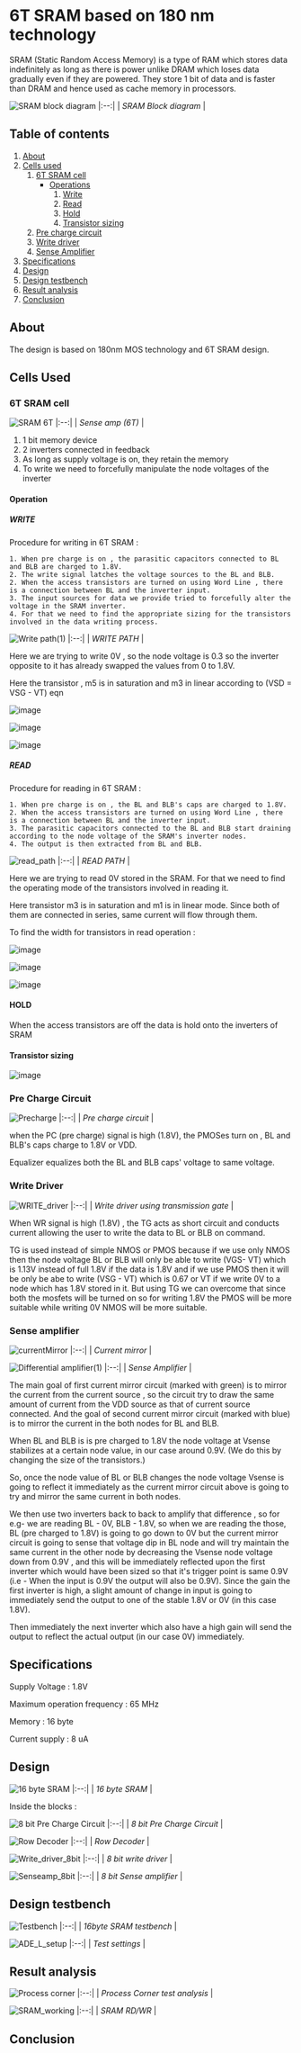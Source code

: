 
# 6T SRAM based on 180 nm technology

SRAM (Static Random Access Memory) is a type of RAM which stores data indefinitely as long as there is power unlike DRAM which loses data gradually even if they are powered. They store 1 bit of data and is faster than DRAM and hence used as cache memory in processors. 

![SRAM block diagram](https://github.com/RudranshKi/SRAM/assets/110120694/7dc3362b-c70c-4604-b0a6-7eccbf39492b)
|:--:| 
| *SRAM Block diagram* |

## Table of contents        

1.  [About](https://github.com/RudranshKi/SRAM/blob/main/README.md#about)
2.  [Cells used](https://github.com/RudranshKi/SRAM/blob/main/README.md#Cells-Used)
    1. [6T SRAM cell](https://github.com/RudranshKi/SRAM#6t-sram-cell)
        - [Operations](https://github.com/RudranshKi/SRAM#operation)
           1. [Write](https://github.com/RudranshKi/SRAM#write)
           2. [Read](https://github.com/RudranshKi/SRAM#read)
           3. [Hold](https://github.com/RudranshKi/SRAM#hold)
           4. [Transistor sizing](https://github.com/RudranshKi/SRAM#Transistor-sizing)
    2. [Pre charge circuit](https://github.com/RudranshKi/SRAM#pre-charge-circuit)
    3. [Write driver](https://github.com/RudranshKi/SRAM#write-driver)
    4. [Sense Amplifier](https://github.com/RudranshKi/SRAM#sense-amplifier)
3.  [Specifications](https://github.com/RudranshKi/SRAM/blob/main/README.md#specifications)
4.  [Design](https://github.com/RudranshKi/SRAM/blob/main/README.md#design)
5.  [Design testbench](https://github.com/RudranshKi/SRAM/blob/main/README.md#design-testbench)
6.  [Result analysis](https://github.com/RudranshKi/SRAM/blob/main/README.md#result-analysis) 
7.  [Conclusion](https://github.com/RudranshKi/SRAM/blob/main/README.md#conclusion)



## About    

The design is based on 180nm MOS technology and 6T SRAM design.

## Cells Used

### 6T SRAM cell

![SRAM 6T](https://github.com/RudranshKi/SRAM/assets/110120694/b99eba4a-1d20-49a1-926a-c6cf94a31b16)
|:--:| 
| *Sense amp (6T)* |

1. 1 bit memory device
2. 2 inverters connected in feedback
3. As long as supply voltage is on, they retain the memory
4. To write we need to forcefully manipulate the node voltages of the inverter

#### Operation  

##### WRITE

Procedure for writing in 6T SRAM :

    1. When pre charge is on , the parasitic capacitors connected to BL and BLB are charged to 1.8V.
    2. The write signal latches the voltage sources to the BL and BLB.
    2. When the access transistors are turned on using Word Line , there is a connection between BL and the inverter input.
    3. The input sources for data we provide tried to forcefully alter the voltage in the SRAM inverter.
    4. For that we need to find the appropriate sizing for the transistors involved in the data writing process.


![Write path(1)](https://github.com/RudranshKi/SRAM/assets/110120694/d9ca614f-ad84-4c31-abba-bcc33cb56e0d)
|:--:| 
| *WRITE PATH* |

Here we are trying to write 0V , so the node voltage is 0.3 so the inverter opposite to it has already swapped the values from 0 to 1.8V.

Here the transistor , m5 is in saturation and m3 in linear according to (VSD = VSG - VT) eqn

![image](https://github.com/RudranshKi/SRAM/assets/110120694/d8718afc-2366-4b78-9f21-068d5cc97075)

![image](https://github.com/RudranshKi/SRAM/assets/110120694/7f39fa18-774a-418a-8398-7ce769a47d6e)

![image](https://github.com/RudranshKi/SRAM/assets/110120694/b17b9bf7-50f9-450c-a889-c6ce71778855)


##### READ

Procedure for reading in 6T SRAM :

    1. When pre charge is on , the BL and BLB's caps are charged to 1.8V.
    2. When the access transistors are turned on using Word Line , there is a connection between BL and the inverter input.
    3. The parasitic capacitors connected to the BL and BLB start draining according to the node voltage of the SRAM's inverter nodes.
    4. The output is then extracted from BL and BLB.
    

![read_path](https://github.com/RudranshKi/SRAM/assets/110120694/8093b07b-0e1d-41c2-a90e-96a548188ebb)
|:--:| 
| *READ PATH* |


Here we are trying to read 0V stored in the SRAM. For that we need to  find the operating mode of the transistors involved in reading it.

Here transistor m3 is in saturation and m1 is in linear mode. Since both of them are connected in series, same current will flow through them.



To find the width for transistors in read operation :

![image](https://github.com/RudranshKi/SRAM/assets/110120694/df40acf1-1bf1-4c29-8f0e-fa8103d4bb09)

![image](https://github.com/RudranshKi/SRAM/assets/110120694/f31f0463-1ffa-462e-b5af-36467ad58579)

![image](https://github.com/RudranshKi/SRAM/assets/110120694/ddd826ea-1617-49f3-8710-7f31487aa6ef)


#### HOLD

When the access transistors are off the data is hold onto the inverters of SRAM

#### Transistor sizing

![image](https://github.com/RudranshKi/SRAM/assets/110120694/0aa21064-c1f5-4c9c-852f-35a7b8975233)


### Pre Charge Circuit

![Precharge](https://github.com/RudranshKi/SRAM/assets/110120694/c6428b27-2a1f-46dc-bcf9-e6151838a6ae)
|:--:| 
| *Pre charge circuit* |

when the PC (pre charge) signal is high (1.8V), the PMOSes turn on , BL and BLB's caps charge to 1.8V or VDD.

Equalizer equalizes both the BL and BLB caps' voltage to same voltage.

### Write Driver

![WRITE_driver](https://github.com/RudranshKi/SRAM/assets/110120694/98c8b3e4-1c47-4b5b-99e0-87076ca4770a)
|:--:| 
| *Write driver using transmission gate* |

When WR signal is high (1.8V) , the TG acts as short circuit and conducts current allowing the user to write the data to BL or BLB on command.

TG is used instead of simple NMOS or PMOS because if we use only NMOS then the node voltage BL or BLB will only be able to write (VGS- VT) which is 1.13V instead of full 1.8V if the data is 1.8V and if we use PMOS then it will be only be abe to write (VSG - VT) which is 0.67 or VT if we write 0V to a node which has 1.8V stored in it. But using TG we can overcome that since both the mosfets will be turned on so for writing 1.8V the PMOS will be more suitable while writing 0V NMOS will be more suitable.

### Sense amplifier

![currentMirror](https://github.com/RudranshKi/SRAM/assets/110120694/7e8da5c7-4a1b-4a4b-8b7e-911817951e3c)
|:--:| 
| *Current mirror* |

![Differential amplifier(1)](https://github.com/RudranshKi/SRAM/assets/110120694/56327d17-23a3-4339-b994-70ad850145dd)
|:--:| 
| *Sense Amplifier* |

The main goal of first current mirror circuit (marked with green) is to mirror the current from the current source , so the circuit try to draw the same amount of current from the VDD source as that of current source connected. And the goal of second current mirror circuit (marked with blue) is to mirror the current in the both nodes for BL and BLB.


When BL and BLB is is pre charged to 1.8V the node voltage at Vsense stabilizes at a certain node value, in our case around 0.9V. (We do this by changing the size of the transistors.)

So, once the node value of BL or BLB changes the node voltage Vsense is going to reflect it immediately as the current mirror circuit above is going to try and mirror the same current in both nodes.

We then use two inverters back to back to amplify that difference , so for e.g- we are reading BL - 0V, BLB - 1.8V, so when we are reading the those, BL (pre charged to 1.8V) is going to go down to 0V but the current mirror circuit is going to sense that voltage dip in BL node and will try maintain the same current in the other node by decreasing the Vsense node voltage down from 0.9V , and this will be immediately reflected upon the first inverter which would have been sized so that it's trigger point is same 0.9V (i.e - When the input is 0.9V the output will also be 0.9V). Since the gain the first inverter is high, a slight amount of change in input is going to immediately send the output to one of the stable 1.8V or 0V (in this case 1.8V).

Then immediately the next inverter which also have a high gain will send the output to reflect the actual output (in our case 0V) immediately.


## Specifications 

Supply Voltage : 1.8V

Maximum operation frequency : 65 MHz

Memory : 16 byte

Current supply : 8 uA



## Design


![16 byte SRAM](https://github.com/RudranshKi/SRAM/assets/110120694/ae33b882-690b-4494-ae0e-6dcd1ddd0309)
|:--:| 
| *16 byte SRAM* |

Inside the blocks :

![8 bit Pre Charge Circuit](https://github.com/RudranshKi/SRAM/assets/110120694/233d80fe-fe6e-4efb-8341-e024fb755695)
|:--:| 
| *8 bit Pre Charge Circuit* |

![Row Decoder](https://github.com/RudranshKi/SRAM/assets/110120694/9523594c-0703-4855-a086-54a1b1ffcfbd)
|:--:| 
| *Row Decoder* |

![Write_driver_8bit](https://github.com/RudranshKi/SRAM/assets/110120694/f2e60df5-dd9a-4b7f-94e6-681a4fa01a18)
|:--:| 
| *8 bit write driver* |

![Senseamp_8bit](https://github.com/RudranshKi/SRAM/assets/110120694/31d1e046-bba0-454d-b636-50f7e4da67ee)
|:--:| 
| *8 bit Sense amplifier* |


## Design testbench

![Testbench](https://github.com/RudranshKi/SRAM/assets/110120694/2014c61b-b766-463b-b216-d391da3261b5)
|:--:| 
| *16byte SRAM testbench* |

![ADE_L_setup](https://github.com/RudranshKi/SRAM/assets/110120694/28315818-ae21-4090-b03b-511e78e9ca01)
|:--:| 
| *Test settings* |


## Result analysis

![Process corner](https://github.com/RudranshKi/SRAM/assets/110120694/73fc6827-fdd4-4e44-8dff-16a58ecff644)
|:--:| 
| *Process Corner test analysis* |

![SRAM_working](https://github.com/RudranshKi/SRAM/assets/110120694/7b432393-22c6-406b-ade3-d529450b03a3)
|:--:| 
| *SRAM RD/WR* |

## Conclusion

